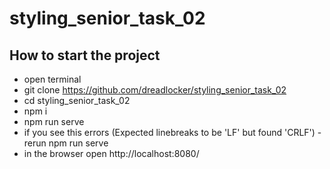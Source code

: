 # styling_senior_task_02
## How to start the project
* open terminal
* git clone https://github.com/dreadlocker/styling_senior_task_02
* cd styling_senior_task_02
* npm i
* npm run serve
* if you see this errors (Expected linebreaks to be 'LF' but found 'CRLF') - rerun npm run serve
* in the browser open http://localhost:8080/
